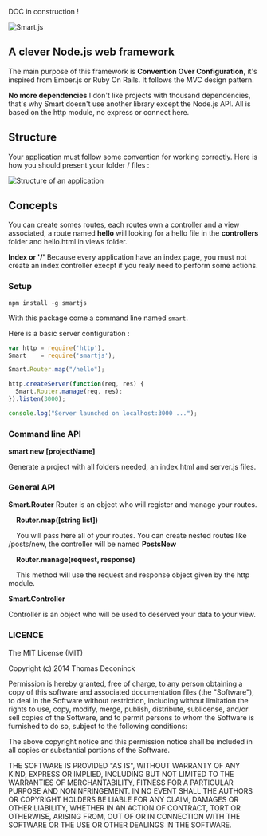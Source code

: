DOC in construction !

![Smart.js](https://github.com/DCKT/Smart.js/blob/master/doc/logo.png)

## A clever Node.js web framework

The main purpose of this framework is **Convention Over Configuration**, it's inspired from Ember.js or Ruby On Rails. It follows the
MVC design pattern.

**No more dependencies**
I don't like projects with thousand dependencies, that's why Smart doesn't use another library except the Node.js API.
All is based on the http module, no express or connect here.

## Structure
Your application must follow some convention for working correctly. Here is how you should present your folder / files :

![Structure of an application](https://github.com/DCKT/Smart.js/blob/master/doc/structure.png)

## Concepts
You can create somes routes, each routes own a controller and a view associated, a route named __hello__ will looking for a hello file in
the **controllers** folder and hello.html in views folder.

**Index or '/'**
Because every application have an index page, you must not create an index controller execpt if you realy need to perform some actions.


### Setup
`npm install -g smartjs`

With this package come a command line named `smart`.

Here is a basic server configuration :
```javascript
var http = require('http'),
Smart    = require('smartjs');

Smart.Router.map("/hello");

http.createServer(function(req, res) {
  Smart.Router.manage(req, res);
}).listen(3000);

console.log("Server launched on localhost:3000 ...");
```

### Command line API

**smart new [projectName]**

Generate a project with all folders needed, an index.html and server.js files.


### General API

**Smart.Router**
Router is an object who will register and manage your routes.

&nbsp;&nbsp;&nbsp;&nbsp;**Router.map([string list])**
  
&nbsp;&nbsp;&nbsp;&nbsp;You will pass here all of your routes. You can create nested routes like /posts/new, the controller will be named **PostsNew**

&nbsp;&nbsp;&nbsp;&nbsp;**Router.manage(request, response)**

&nbsp;&nbsp;&nbsp;&nbsp;This method will use the request and response object given by the http module.

**Smart.Controller**

Controller is an object who will be used to deserved your data to your view.


### LICENCE
The MIT License (MIT)

Copyright (c) 2014 Thomas Deconinck

Permission is hereby granted, free of charge, to any person obtaining a copy
of this software and associated documentation files (the "Software"), to deal
in the Software without restriction, including without limitation the rights
to use, copy, modify, merge, publish, distribute, sublicense, and/or sell
copies of the Software, and to permit persons to whom the Software is
furnished to do so, subject to the following conditions:

The above copyright notice and this permission notice shall be included in all
copies or substantial portions of the Software.

THE SOFTWARE IS PROVIDED "AS IS", WITHOUT WARRANTY OF ANY KIND, EXPRESS OR
IMPLIED, INCLUDING BUT NOT LIMITED TO THE WARRANTIES OF MERCHANTABILITY,
FITNESS FOR A PARTICULAR PURPOSE AND NONINFRINGEMENT. IN NO EVENT SHALL THE
AUTHORS OR COPYRIGHT HOLDERS BE LIABLE FOR ANY CLAIM, DAMAGES OR OTHER
LIABILITY, WHETHER IN AN ACTION OF CONTRACT, TORT OR OTHERWISE, ARISING FROM,
OUT OF OR IN CONNECTION WITH THE SOFTWARE OR THE USE OR OTHER DEALINGS IN THE
SOFTWARE.

